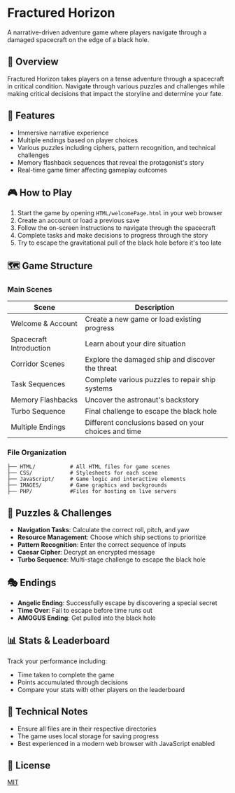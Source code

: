 # Fractured Horizon

A narrative-driven adventure game where players navigate through a damaged spacecraft on the edge of a black hole.

## 📖 Overview

Fractured Horizon takes players on a tense adventure through a spacecraft in critical condition. Navigate through various puzzles and challenges while making critical decisions that impact the storyline and determine your fate.

## 🚀 Features

- Immersive narrative experience
- Multiple endings based on player choices
- Various puzzles including ciphers, pattern recognition, and technical challenges
- Memory flashback sequences that reveal the protagonist's story
- Real-time game timer affecting gameplay outcomes

## 🎮 How to Play

1. Start the game by opening `HTML/welcomePage.html` in your web browser
2. Create an account or load a previous save
3. Follow the on-screen instructions to navigate through the spacecraft
4. Complete tasks and make decisions to progress through the story
5. Try to escape the gravitational pull of the black hole before it's too late

## 🗺️ Game Structure

### Main Scenes

| Scene | Description |
|-------|-------------|
| Welcome & Account | Create a new game or load existing progress |
| Spacecraft Introduction | Learn about your dire situation |
| Corridor Scenes | Explore the damaged ship and discover the threat |
| Task Sequences | Complete various puzzles to repair ship systems |
| Memory Flashbacks | Uncover the astronaut's backstory |
| Turbo Sequence | Final challenge to escape the black hole |
| Multiple Endings | Different conclusions based on your choices and time |

### File Organization

```
├── HTML/           # All HTML files for game scenes
├── CSS/            # Stylesheets for each scene
├── JavaScript/     # Game logic and interactive elements
├── IMAGES/         # Game graphics and backgrounds
├── PHP/            #Files for hosting on live servers

```

## 🧩 Puzzles & Challenges

- **Navigation Tasks**: Calculate the correct roll, pitch, and yaw
- **Resource Management**: Choose which ship sections to prioritize
- **Pattern Recognition**: Enter the correct sequence of inputs
- **Caesar Cipher**: Decrypt an encrypted message
- **Turbo Sequence**: Multi-stage challenge to escape the black hole

## 🎭 Endings

- **Angelic Ending**: Successfully escape by discovering a special secret
- **Time Over**: Fail to escape before time runs out
- **AMOGUS Ending**: Get pulled into the black hole

## 📊 Stats & Leaderboard

Track your performance including:
- Time taken to complete the game
- Points accumulated through decisions
- Compare your stats with other players on the leaderboard

## 🔧 Technical Notes

- Ensure all files are in their respective directories
- The game uses local storage for saving progress
- Best experienced in a modern web browser with JavaScript enabled

## 📜 License

[MIT](https://choosealicense.com/licenses/mit/)
